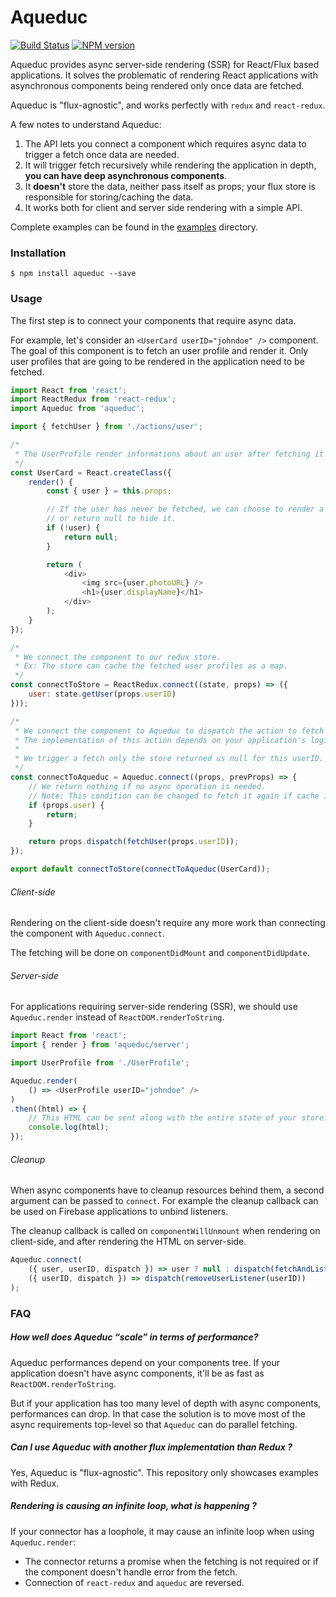 # Aqueduc

[![Build Status](https://travis-ci.org/SamyPesse/aqueduc.svg?branch=master)](https://travis-ci.org/SamyPesse/aqueduc)
[![NPM version](https://badge.fury.io/js/aqueduc.svg)](http://badge.fury.io/js/aqueduc)

Aqueduc provides async server-side rendering (SSR) for React/Flux based applications. It solves the problematic of rendering React applications with asynchronous components being rendered only once data are fetched.

Aqueduc is "flux-agnostic", and works perfectly with `redux` and `react-redux`.

A few notes to understand Aqueduc:

1. The API lets you connect a component which requires async data to trigger a fetch once data are needed.
2. It will trigger fetch recursively while rendering the application in depth, **you can have deep asynchronous components**.
3. It **doesn't** store the data, neither pass itself as props; your flux store is responsible for storing/caching the data.
4. It works both for client and server side rendering with a simple API.

Complete examples can be found in the [examples](./examples) directory.

### Installation

```
$ npm install aqueduc --save
```

### Usage

The first step is to connect your components that require async data.

For example, let's consider an `<UserCard userID="johndoe" />` component. The goal of this component is to fetch an user profile and render it. Only user profiles that are going to be rendered in the application need to be fetched.

```js
import React from 'react';
import ReactRedux from 'react-redux';
import Aqueduc from 'aqueduc';

import { fetchUser } from './actions/user';

/*
 * The UserProfile render informations about an user after fetching it from an API.
 */
const UserCard = React.createClass({
    render() {
        const { user } = this.props;

        // If the user has never be fetched, we can choose to render a placeholder
        // or return null to hide it.
        if (!user) {
            return null;
        }

        return (
            <div>
                <img src={user.photoURL} />
                <h1>{user.displayName}</h1>
            </div>
        );
    }
});

/*
 * We connect the component to our redux store.
 * Ex: The store can cache the fetched user profiles as a map.
 */
const connectToStore = ReactRedux.connect((state, props) => ({
    user: state.getUser(props.userID)
}));

/*
 * We connect the component to Aqueduc to dispatch the action to fetch the user from the API.
 * The implementation of this action depends on your application's logic.
 *
 * We trigger a fetch only the store returned us null for this userID.
 */
const connectToAqueduc = Aqueduc.connect((props, prevProps) => {
    // We return nothing if no async operation is needed.
    // Note: This condition can be changed to fetch it again if cache is obsolete.
    if (props.user) {
        return;
    }

    return props.dispatch(fetchUser(props.userID));
});

export default connectToStore(connectToAqueduc(UserCard));
```

###### Client-side

Rendering on the client-side doesn't require any more work than connecting the component with `Aqueduc.connect`.

The fetching will be done on `componentDidMount` and `componentDidUpdate`.

###### Server-side

For applications requiring server-side rendering (SSR), we should use `Aqueduc.render` instead of `ReactDOM.renderToString`.

```js
import React from 'react';
import { render } from 'aqueduc/server';

import UserProfile from './UserProfile';

Aqueduc.render(
    () => <UserProfile userID="johndoe" />
)
.then((html) => {
    // This HTML can be sent along with the entire state of your store.
    console.log(html);
});
```

###### Cleanup

When async components have to cleanup resources behind them, a second argument can be passed to `connect`. For example the cleanup callback can be used on Firebase applications to unbind listeners.

The cleanup callback is called on `componentWillUnmount` when rendering on client-side, and after rendering the HTML on server-side.

```js
Aqueduc.connect(
    ({ user, userID, dispatch }) => user ? null : dispatch(fetchAndListenUser(userID)),
    ({ userID, dispatch }) => dispatch(removeUserListener(userID))
);
```

### FAQ

##### How well does Aqueduc “scale” in terms of performance?

Aqueduc performances depend on your components tree. If your application doesn't have async components, it'll be as fast as `ReactDOM.renderToString`.

But if your application has too many level of depth with async components, performances can drop. In that case the solution is to move most of the async requirements top-level so that `Aqueduc` can do parallel fetching.

##### Can I use Aqueduc with another flux implementation than Redux ?

Yes, Aqueduc is "flux-agnostic". This repository only showcases examples with Redux.

##### Rendering is causing an infinite loop, what is happening ?

If your connector has a loophole, it may cause an infinite loop when using `Aqueduc.render`:

- The connector returns a promise when the fetching is not required or if the component doesn't handle error from the fetch.
- Connection of `react-redux` and `aqueduc` are reversed.
